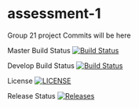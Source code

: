 # assessment-1
Group 21 project
Commits will be here

Master Build Status [![Build Status](https://travis-ci.com/CameronStott/sem1.svg?branch=master)](https://travis-ci.com/ewanlonnen/assessment-1)

Develop Build Status [![Build Status](https://travis-ci.com/CameronStott/sem1.svg?branch=Develop)](https://travis-ci.com/ewanlonnen/assessment-1)

License [![LICENSE](https://img.shields.io/github/license/CameronStott/sem1.svg?style=flat-square)](https://github.com/ewanlonnen/assessment-1/blob/master/LICENSE)

Release Status [![Releases](https://img.shields.io/github/release/CameronStott/sem1/all.svg?style=flat-square)](https://github.com/ewanlonnen/assessment-1/releases)


